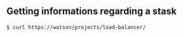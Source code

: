 

## Getting informations regarding a stask

```shell-session
$ curl https://watson/projects/load-balancer/
```
